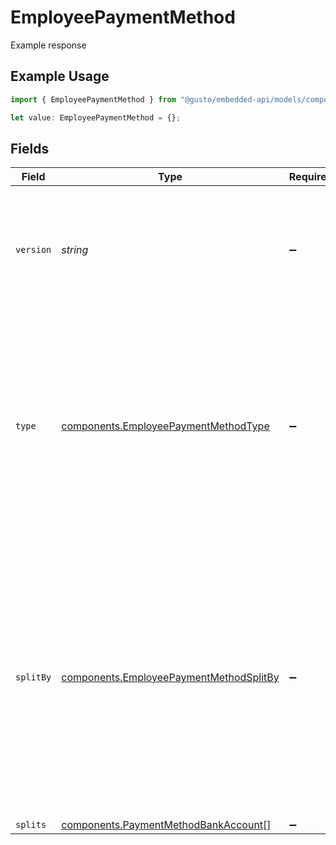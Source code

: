 # EmployeePaymentMethod

Example response

## Example Usage

```typescript
import { EmployeePaymentMethod } from "@gusto/embedded-api/models/components/employeepaymentmethod.js";

let value: EmployeePaymentMethod = {};
```

## Fields

| Field                                                                                                                                                                                                                   | Type                                                                                                                                                                                                                    | Required                                                                                                                                                                                                                | Description                                                                                                                                                                                                             |
| ----------------------------------------------------------------------------------------------------------------------------------------------------------------------------------------------------------------------- | ----------------------------------------------------------------------------------------------------------------------------------------------------------------------------------------------------------------------- | ----------------------------------------------------------------------------------------------------------------------------------------------------------------------------------------------------------------------- | ----------------------------------------------------------------------------------------------------------------------------------------------------------------------------------------------------------------------- |
| `version`                                                                                                                                                                                                               | *string*                                                                                                                                                                                                                | :heavy_minus_sign:                                                                                                                                                                                                      | The current version of the object. See the [versioning guide](https://docs.gusto.com/embedded-payroll/docs/idempotency) for information on how to use this field.                                                       |
| `type`                                                                                                                                                                                                                  | [components.EmployeePaymentMethodType](../../models/components/employeepaymentmethodtype.md)                                                                                                                            | :heavy_minus_sign:                                                                                                                                                                                                      | The payment method type. If type is Check, then `split_by` and `splits` do not need to be populated. If type is Direct Deposit, `split_by` and `splits` are required.                                                   |
| `splitBy`                                                                                                                                                                                                               | [components.EmployeePaymentMethodSplitBy](../../models/components/employeepaymentmethodsplitby.md)                                                                                                                      | :heavy_minus_sign:                                                                                                                                                                                                      | Describes how the payment will be split. If `split_by` is Percentage, then the split amounts must add up to exactly 100. If `split_by` is Amount, then the last split `amount` must be `null` to capture the remainder. |
| `splits`                                                                                                                                                                                                                | [components.PaymentMethodBankAccount](../../models/components/paymentmethodbankaccount.md)[]                                                                                                                            | :heavy_minus_sign:                                                                                                                                                                                                      | N/A                                                                                                                                                                                                                     |